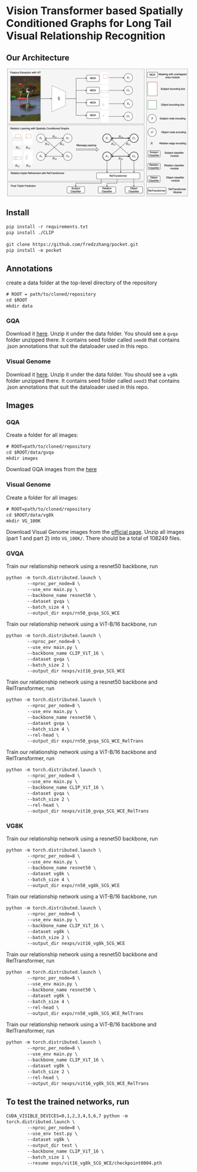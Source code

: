 # Vision Transformer based Spatially Conditioned Graphs for Long Tail Visual Relationship Recognition


## Our Architecture

![image](architecture.jpg)


## Install 

```
pip install -r requirements.txt
pip install ./CLIP

git clone https://github.com/fredzzhang/pocket.git
pip install -e pocket
```

## Annotations
create a data folder at the top-level directory of the repository

```
# ROOT = path/to/cloned/repository
cd $ROOT
mkdir data
```

### GQA
Download it [here](https://drive.google.com/file/d/1ypmMOq2TkZyLNVuU9agHS7_QcsfTtBmn/view?usp=sharing). Unzip it under the data folder. You should see a `gvqa` folder unzipped there. It contains seed folder called `seed0` that contains .json annotations that suit the dataloader used in this repo.

### Visual Genome
Download it [here](https://drive.google.com/file/d/1S8WNnK0zt8SDAGntkCiRDfJ8rZOR3Pgx/view?usp=sharing). Unzip it under the data folder. You should see a `vg8k` folder unzipped there. It contains seed folder called `seed3` that contains .json annotations that suit the dataloader used in this repo.

## Images

### GQA
Create a folder for all images:
```
# ROOT=path/to/cloned/repository
cd $ROOT/data/gvqa
mkdir images
```
Download GQA images from the [here](https://cs.stanford.edu/people/dorarad/gqa/download.html)

### Visual Genome
Create a folder for all images:
```
# ROOT=path/to/cloned/repository
cd $ROOT/data/vg8k
mkdir VG_100K
```
Download Visual Genome images from the [official page](https://visualgenome.org/api/v0/api_home.html). Unzip all images (part 1 and part 2) into `VG_100K/`. There should be a total of 108249 files.


### GVQA
Train our relationship network using a resnet50 backbone, run
```
python -m torch.distributed.launch \
        --nproc_per_node=8 \
        --use_env main.py \
        --backbone_name resnet50 \
        --dataset gvqa \
        --batch_size 4 \
        --output_dir exps/rn50_gvqa_SCG_WCE
```
Train our relationship network using a ViT-B/16 backbone, run

```
python -m torch.distributed.launch \
        --nproc_per_node=8 \
        --use_env main.py \
        --backbone_name CLIP_ViT_16 \
        --dataset gvqa \
        --batch_size 2 \
        --output_dir nexps/vit16_gvqa_SCG_WCE
```
Train our relationship network using a resnet50 backbone and RelTransformer, run
```
python -m torch.distributed.launch \
        --nproc_per_node=8 \
        --use_env main.py \
        --backbone_name resnet50 \
        --dataset gvqa \
        --batch_size 4 \
        --rel-head \
        --output_dir exps/rn50_gvqa_SCG_WCE_RelTrans
```
Train our relationship network using a ViT-B/16 backbone and RelTransformer, run

```
python -m torch.distributed.launch \
        --nproc_per_node=8 \
        --use_env main.py \
        --backbone_name CLIP_ViT_16 \
        --dataset gvqa \
        --batch_size 2 \
        --rel-head \
        --output_dir nexps/vit16_gvqa_SCG_WCE_RelTrans
```


### VG8K
Train our relationship network using a resnet50 backbone, run
```
python -m torch.distributed.launch \
        --nproc_per_node=8 \
        --use_env main.py \
        --backbone_name resnet50 \
        --dataset vg8k \
        --batch_size 4 \
        --output_dir exps/rn50_vg8k_SCG_WCE
```
Train our relationship network using a ViT-B/16 backbone, run

```
python -m torch.distributed.launch \
        --nproc_per_node=8 \
        --use_env main.py \
        --backbone_name CLIP_ViT_16 \
        --dataset vg8k \
        --batch_size 2 \
        --output_dir nexps/vit16_vg8k_SCG_WCE
```
Train our relationship network using a resnet50 backbone and RelTransformer, run
```
python -m torch.distributed.launch \
        --nproc_per_node=8 \
        --use_env main.py \
        --backbone_name resnet50 \
        --dataset vg8k \
        --batch_size 4 \
        --rel-head \
        --output_dir exps/rn50_vg8k_SCG_WCE_RelTrans
```
Train our relationship network using a ViT-B/16 backbone and RelTransformer, run

```
python -m torch.distributed.launch \
        --nproc_per_node=8 \
        --use_env main.py \
        --backbone_name CLIP_ViT_16 \
        --dataset vg8k \
        --batch_size 2 \
        --rel-head \
        --output_dir nexps/vit16_vg8k_SCG_WCE_RelTrans
```


## To test the trained networks, run
```
CUDA_VISIBLE_DEVICES=0,1,2,3,4,5,6,7 python -m torch.distributed.launch \
        --nproc_per_node=8 \
        --use_env test.py \
        --dataset vg8k \
        --output_dir test \
        --backbone_name CLIP_ViT_16 \
        --batch_size 1 \
        --resume exps/vit16_vg8k_SCG_WCE/checkpoint0004.pth
```

